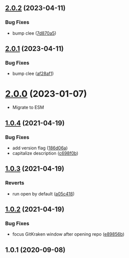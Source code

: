 ## [2.0.2](https://github.com/bconnorwhite/gitkraken-cli/compare/v2.0.1...v2.0.2) (2023-04-11)


### Bug Fixes

* bump clee ([7d870a5](https://github.com/bconnorwhite/gitkraken-cli/commit/7d870a555479dbfb2d6ca4554eee0ee7dade64c1))



## [2.0.1](https://github.com/bconnorwhite/gitkraken-cli/compare/v2.0.0...v2.0.1) (2023-04-11)


### Bug Fixes

* bump clee ([af28af1](https://github.com/bconnorwhite/gitkraken-cli/commit/af28af149f1a13d10832c637ec3454620087d596))



# [2.0.0](https://github.com/bconnorwhite/gitkraken-cli/compare/v1.0.4...v3.0.0) (2023-01-07)

* Migrate to ESM


## [1.0.4](https://github.com/bconnorwhite/gitkraken-cli/compare/v1.0.3...v1.0.4) (2021-04-19)


### Bug Fixes

* add version flag ([186d06a](https://github.com/bconnorwhite/gitkraken-cli/commit/186d06a87c60105421339216afe7ddc7032cc181))
* capitalize description ([c698f0b](https://github.com/bconnorwhite/gitkraken-cli/commit/c698f0bed3eedd68a801ecbbc499f754c2adacdd))



## [1.0.3](https://github.com/bconnorwhite/gitkraken-cli/compare/v1.0.2...v1.0.3) (2021-04-19)


### Reverts

* run open by default ([a05c418](https://github.com/bconnorwhite/gitkraken-cli/commit/a05c418d4615416c69d4c614f2f6eb1f26d24628))



## [1.0.2](https://github.com/bconnorwhite/gitkraken-cli/compare/v1.0.1...v1.0.2) (2021-04-19)


### Bug Fixes

* focus GitKraken window after opening repo ([e89856b](https://github.com/bconnorwhite/gitkraken-cli/commit/e89856b2385121a3795810e60dc81e5dec7ac3b8))



## 1.0.1 (2020-09-08)



